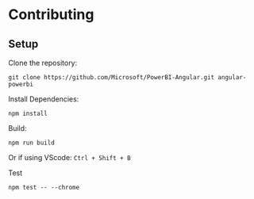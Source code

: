 # Contributing

## Setup
Clone the repository:
```
git clone https://github.com/Microsoft/PowerBI-Angular.git angular-powerbi
```

Install Dependencies:
```
npm install
``` 

Build:
```
npm run build
```
Or if using VScode: `Ctrl + Shift + B`

Test
```
npm test -- --chrome
```

